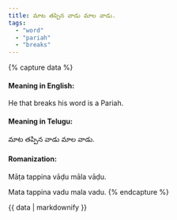 ```yaml
---
title: మాట తప్పిన వాడు మాల వాడు.
tags:
  - "word"
  - "pariah"
  - "breaks"
---
```


{% capture data %}
#### Meaning in English:
He that breaks his word is a Pariah.

#### Meaning in Telugu:
మాట తప్పిన వాడు మాల వాడు.

#### Romanization:
Māṭa tappina vāḍu māla vāḍu.

Mata tappina vadu mala vadu.
{% endcapture %}

{{ data | markdownify }}

